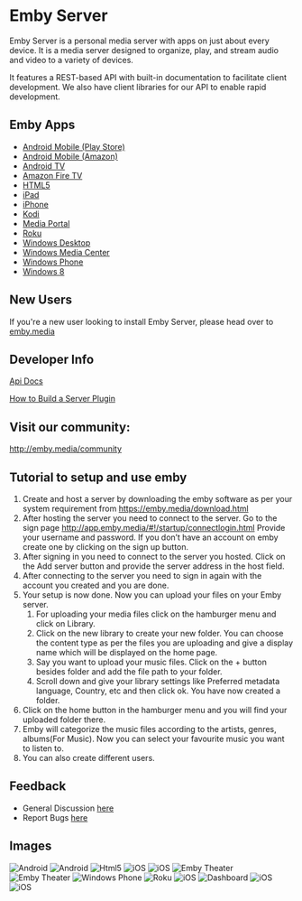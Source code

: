 Emby Server
============

Emby Server is a personal media server with apps on just about every device. It is a media server designed to organize, play, and stream audio and video to a variety of devices.

It features a REST-based API with built-in documentation to facilitate client development. We also have client libraries for our API to enable rapid development.

## Emby Apps

- [Android Mobile (Play Store)](https://play.google.com/store/apps/details?id=com.mb.android "Android Mobile (Play Store)")
- [Android Mobile (Amazon)](http://www.amazon.com/Emby-for-Android/dp/B00GVH9O0I "Android Mobile (Amazon)")
- [Android TV](https://play.google.com/store/apps/details?id=tv.emby.embyatv "Android TV")
- [Amazon Fire TV](http://www.amazon.com/Emby-for-Fire-TV/dp/B00VVJKTW8 "Amazon Fire TV")
- [HTML5](http://app.emby.media "HTML5")
- [iPad](https://itunes.apple.com/us/app/emby/id992180193?ls=1&mt=8 "iPad")
- [iPhone](https://itunes.apple.com/us/app/emby/id992180193?ls=1&mt=8 "iPhone")
- [Kodi](http://emby.media/download/ "Kodi")
- [Media Portal](http://www.team-mediaportal.com/ "Media Portal")
- [Roku](https://www.roku.com/channels#!details/44191/emby "Roku")
- [Windows Desktop](http://emby.media/download/ "Windows Desktop")
- [Windows Media Center](http://emby.media/download/ "Windows Media Center")
- [Windows Phone](http://www.windowsphone.com/s?appid=f4971ed9-f651-4bf6-84bb-94fd98613b86 "Windows Phone")
- [Windows 8](http://apps.microsoft.com/windows/en-us/app/media-browser/ad55a2f0-9897-47bd-8944-bed3aefd5d06 "Windows 8.1")

## New Users ##

If you're a new user looking to install Emby Server, please head over to [emby.media](http://www.emby.media/ "emby.media")

## Developer Info ##

[Api Docs](https://github.com/MediaBrowser/MediaBrowser/wiki "Api Workflow")

[How to Build a Server Plugin](https://github.com/MediaBrowser/MediaBrowser/wiki/How-to-build-a-Server-Plugin "How to build a server plugin")


## Visit our community: ##

http://emby.media/community

## Tutorial to setup and use emby ##
1. Create and host a server by downloading the emby software as per your system requirement from https://emby.media/download.html
2. After hosting the server you need to connect to the server. 
Go to the sign page http://app.emby.media/#!/startup/connectlogin.html
Provide your username and password. If you don’t have an account on emby create one by clicking on the sign up button.
3. After signing in you need to connect to the server you hosted. Click on the Add server button and provide the server address in the host field.
4. After connecting to the server you need to sign in again with the account you created and you are done.
5. Your setup is now done. Now you can upload your files on your Emby server. 
   1. For uploading your media files click on the hamburger menu and click on Library. 
   2. Click on the new library to create your new folder. You can choose the content type as per the files you are uploading and give a display name which will be displayed on the home page.
   3. Say you want to upload your music files. Click on the + button besides folder and add the file path to your folder. 
   4. Scroll down and give your library settings like Preferred metadata language, Country, etc and then click ok. You have now created a folder.
6. Click on the home button in the hamburger menu and you will find your uploaded folder there.
7. Emby will categorize the music files according to the artists, genres, albums(For Music). Now you can select your favourite music you want to listen to.
8. You can also create different users.

## Feedback ##
- General Discussion [here](https://emby.media/community/index.php?/forum/15-general-discussion/)
- Report Bugs [here](https://emby.media/community/index.php?/topic/89846-147-0-bugs/) 

## Images

![Android](https://dl.dropboxusercontent.com/u/4038856/android1.png)
![Android](https://dl.dropboxusercontent.com/u/4038856/android2.png)
![Html5](https://github.com/MediaBrowser/MediaBrowser.Resources/raw/master/apps/html5.png)
![iOS](https://github.com/MediaBrowser/MediaBrowser.Resources/raw/master/apps/ios_1.jpg)
![iOS](https://raw.github.com/MediaBrowser/MediaBrowser.Resources/master/apps/ios_2.jpg)
![Emby Theater](https://raw.github.com/MediaBrowser/MediaBrowser.Resources/master/apps/mbt.png)
![Emby Theater](https://raw.github.com/MediaBrowser/MediaBrowser.Resources/master/apps/mbt1.png)
![Windows Phone](https://raw.github.com/MediaBrowser/MediaBrowser.Resources/master/apps/winphone.png)
![Roku](https://raw.github.com/MediaBrowser/MediaBrowser.Resources/master/apps/roku2.jpg)
![iOS](https://raw.github.com/MediaBrowser/MediaBrowser.Resources/master/apps/ios_3.jpg)
![Dashboard](https://raw.github.com/MediaBrowser/MediaBrowser.Resources/master/apps/dashboard.png)
![iOS](http://i.imgur.com/prrzxMc.jpg)
![iOS](http://i.imgur.com/c9Vd1w5.jpg)

